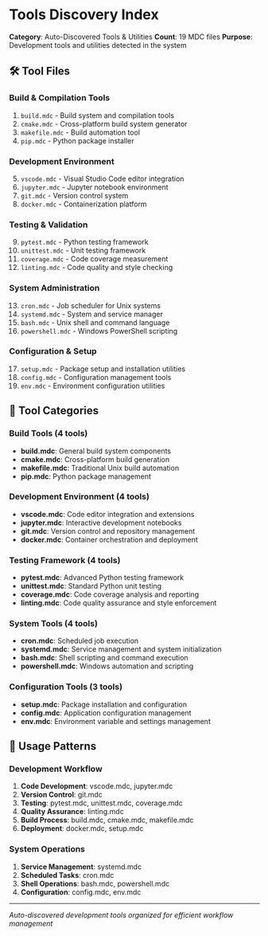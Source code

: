 # Tools Discovery Index

**Category**: Auto-Discovered Tools & Utilities
**Count**: 19 MDC files
**Purpose**: Development tools and utilities detected in the system

## 🛠️ Tool Files

### Build & Compilation Tools
1. `build.mdc` - Build system and compilation tools
2. `cmake.mdc` - Cross-platform build system generator
3. `makefile.mdc` - Build automation tool
4. `pip.mdc` - Python package installer

### Development Environment
5. `vscode.mdc` - Visual Studio Code editor integration
6. `jupyter.mdc` - Jupyter notebook environment
7. `git.mdc` - Version control system
8. `docker.mdc` - Containerization platform

### Testing & Validation
9. `pytest.mdc` - Python testing framework
10. `unittest.mdc` - Unit testing framework
11. `coverage.mdc` - Code coverage measurement
12. `linting.mdc` - Code quality and style checking

### System Administration
13. `cron.mdc` - Job scheduler for Unix systems
14. `systemd.mdc` - System and service manager
15. `bash.mdc` - Unix shell and command language
16. `powershell.mdc` - Windows PowerShell scripting

### Configuration & Setup
17. `setup.mdc` - Package setup and installation utilities
18. `config.mdc` - Configuration management tools
19. `env.mdc` - Environment configuration utilities

## 🎯 Tool Categories

### Build Tools (4 tools)
- **build.mdc**: General build system components
- **cmake.mdc**: Cross-platform build generation
- **makefile.mdc**: Traditional Unix build automation
- **pip.mdc**: Python package management

### Development Environment (4 tools)
- **vscode.mdc**: Code editor integration and extensions
- **jupyter.mdc**: Interactive development notebooks
- **git.mdc**: Version control and repository management
- **docker.mdc**: Container orchestration and deployment

### Testing Framework (4 tools)
- **pytest.mdc**: Advanced Python testing framework
- **unittest.mdc**: Standard Python unit testing
- **coverage.mdc**: Code coverage analysis and reporting
- **linting.mdc**: Code quality assurance and style enforcement

### System Tools (4 tools)
- **cron.mdc**: Scheduled job execution
- **systemd.mdc**: Service management and system initialization
- **bash.mdc**: Shell scripting and command execution
- **powershell.mdc**: Windows automation and scripting

### Configuration Tools (3 tools)
- **setup.mdc**: Package installation and configuration
- **config.mdc**: Application configuration management
- **env.mdc**: Environment variable and settings management

## 🚀 Usage Patterns

### Development Workflow
1. **Code Development**: vscode.mdc, jupyter.mdc
2. **Version Control**: git.mdc
3. **Testing**: pytest.mdc, unittest.mdc, coverage.mdc
4. **Quality Assurance**: linting.mdc
5. **Build Process**: build.mdc, cmake.mdc, makefile.mdc
6. **Deployment**: docker.mdc, setup.mdc

### System Operations
1. **Service Management**: systemd.mdc
2. **Scheduled Tasks**: cron.mdc
3. **Shell Operations**: bash.mdc, powershell.mdc
4. **Configuration**: config.mdc, env.mdc

---
*Auto-discovered development tools organized for efficient workflow management*